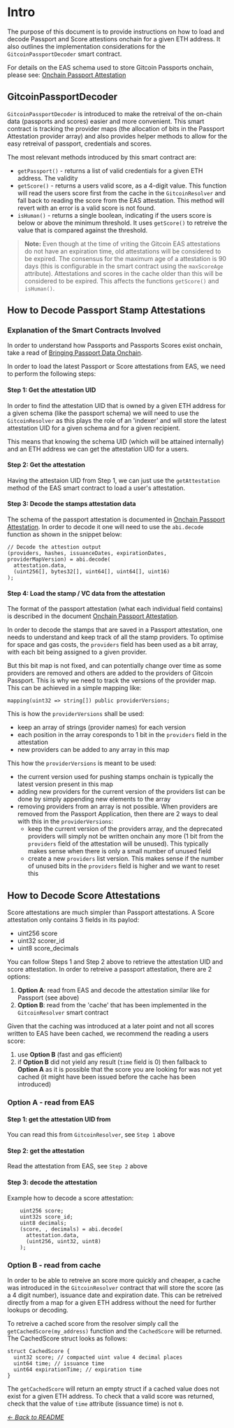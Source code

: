 # Intro

The purpose of this document is to provide instructions on how to load and decode Passport and Score attestions onchain for a given ETH address. It also outlines the implementation considerations for the `GitcoinPassportDecoder` smart contract.

For details on the EAS schema used to store Gitcoin Passports onchain, please see: [Onchain Passport Attestation](./01-onchain-passport-attestation.md)

## GitcoinPassportDecoder

`GitcoinPassportDecoder` is introduced to make the retreival of the on-chain data (passports and scores) easier and more convenient. This smart contract is tracking the provider maps (the allocation of bits in the Passport Attestation provider array) and also provides helper methods to allow for the easy retreival of passport, credentials and scores.

The most relevant methods introduced by this smart contract are:

- `getPassport()` - returns a list of valid credentials for a given ETH address. The validity
- `getScore()` - returns a users valid score, as a 4-digit value. This function will read the users score first from the cache in the `GitcoinResolver` and fall back to reading the score from the EAS attestation. This method will revert with an error is a valid score is not found.
- `isHuman()` - returns a single boolean, indicating if the users score is below or above the minimum threshold. It uses `getScore()` to retreive the value that is compared against the threshold.

> **Note:** Even though at the time of vriting the Gitcoin EAS attestations do not have an expiration time, old attestations will be considered to be expired. The consensus for the maximum age of a attestation is 90 days (this is configurable in the smart contract using the `maxScoreAge` attribute). Attestations and scores in the cache older than this will be considered to be expired.
> This affects the functions `getScore()` and `isHuman()`.

## How to Decode Passport Stamp Attestations

### Explanation of the Smart Contracts Involved

In order to understand how Passports and Passports Scores exist onchain, take a read of [Bringing Passport Data Onchain](./00-onchain-data.md#bringing-passport-data-onchain).

In order to load the latest Passport or Score attestations from EAS, we need to perform the following steps:

#### Step 1: Get the attestation UID

In order to find the attestation UID that is owned by a given ETH address for a given schema (like the passport schema) we will need to use the `GitcoinResolver` as this plays the role of an 'indexer' and will store the latest attestation UID for a given schema and for a given recipient.

This means that knowing the schema UID (which will be attained internally) and an ETH address we can get the attestation UID for a users.

#### Step 2: Get the attestation

Having the attestaion UID from Step 1, we can just use the `getAttestation` method of the EAS smart contract to load a user's attestation.

#### Step 3: Decode the stamps attestation data

The schema of the passport attestation is documented in [Onchain Passport Attestation](./01-onchain-passport-attestation.md). In order to decode it one will need to use the `abi.decode` function as shown in the snippet below:

```sol
// Decode the attestion output
(providers, hashes, issuanceDates, expirationDates, providerMapVersion) = abi.decode(
  attestation.data,
  (uint256[], bytes32[], uint64[], uint64[], uint16)
);
```

#### Step 4: Load the stamp / VC data from the attestation

The format of the passport attestation (what each individual field contains) is described in the document [Onchain Passport Attestation](./01-onchain-passport-attestation.md).

In order to decode the stamps that are saved in a Passport attestation, one needs to understand and keep track of all the stamp providers.
To optimise for space and gas costs, the `providers` field has been used as a bit array, with each bit being assigned to a given provider.

But this bit map is not fixed, and can potentially change over time as some providers are removed and others are added to the providers of Gitcoin Passport.
This is why we need to track the versions of the provider map. This can be achieved in a simple mapping like:

```sol
mapping(uint32 => string[]) public providerVersions;
```

This is how the `providerVersions` shall be used:

- keep an array of strings (provider names) for each version
- each position in the array coresponds to 1 bit in the `providers` field in the attestation
- new providers can be added to any array in this map

This how the `providerVersions` is meant to be used:

- the current version used for pushing stamps onchain is typically the latest version present in this map
- adding new providers for the current version of the providers list can be done by simply appending new elements to the array
- removing providers from an array is not possible. When providers are removed from the Passport Application, then there are 2 ways to deal with this in the `providerVersions`:
  - keep the current version of the providers array, and the deprecated providers will simply not be written onchain any more (1 bit from the `providers` field of the attestation will be unused). This typically makes sense when there is only a small number of unused field
  - create a new `providers` list version. This makes sense if the number of unused bits in the `providers` field is higher and we want to reset this

## How to Decode Score Attestations

Score attestations are much simpler than Passport attestations. A Score attestation only contains 3 fields in its paylod:

- uint256 score
- uint32 scorer_id
- uint8 score_decimals

You can follow Steps 1 and Step 2 above to retrieve the attestation UID and score attestation.
In order to retreive a passport attestation, there are 2 options:

1. **Option A**: read from EAS and decode the attestation similar like for Passport (see above)
2. **Option B**: read from the 'cache' that has been implemented in the `GitcoinResolver` smart contract

Given that the caching was introduced at a later point and not all scores written to EAS have been cached, we recommend the reading a users score:

1. use **Option B** (fast and gas efficient)
2. if **Option B** did not yield any result (`time` field is 0) then fallback to **Option A** as it is possible that the score you are looking for was not yet cached (it might have been issued before the cache has been introduced)

### Option A - read from EAS

#### Step 1: get the attestation UID from

You can read this from `GitcoinResolver`, see `Step 1` above

#### Step 2: get the attestation

Read the attestation from EAS, see `Step 2` above

#### Step 3: decode the attestation

Example how to decode a score attestation:

```sol
    uint256 score;
    uint32s score_id;
    uint8 decimals;
    (score, , decimals) = abi.decode(
      attestation.data,
      (uint256, uint32, uint8)
    );
```

### Option B - read from cache

In order to be able to retreive an score more quickly and cheaper, a cache was introduced in the `GitcoinResolver` contract that will store the score (as a 4 digit number), issuance date and expiration date. This can be retreived directly from a map for a given ETH address without the need for further lookups or decoding.

To retreive a cached score from the resolver simply call the `getCachedScore(my_address)` function and the `CachedScore` will be returned. The CachedScore struct looks as follows:

```sol
struct CachedScore {
  uint32 score; // compacted uint value 4 decimal places
  uint64 time; // issuance time
  uint64 expirationTime; // expiration time
}
```

The `getCachedScore` will return an empty struct if a cached value does not exist for a given ETH address. To check that a valid score was returned, check that the value of `time` attribute (issuance time) is not `0`.

_[← Back to README](..#other-topics)_

```

```
